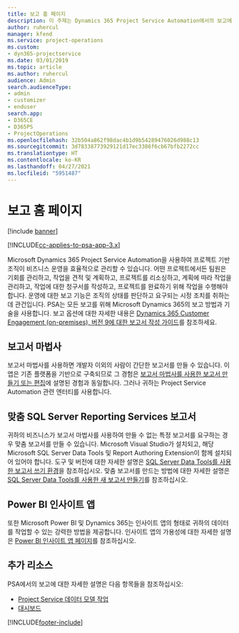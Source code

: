 ```yaml
---
title: 보고 홈 페이지
description: 이 주제는 Dynamics 365 Project Service Automation에서의 보고에 대한 정보를 제공합니다.
author: ruhercul
manager: kfend
ms.service: project-operations
ms.custom:
- dyn365-projectservice
ms.date: 03/01/2019
ms.topic: article
ms.author: ruhercul
audience: Admin
search.audienceType:
- admin
- customizer
- enduser
search.app:
- D365CE
- D365PS
- ProjectOperations
ms.openlocfilehash: 32b504a862f98dac4b1d9b54289476026d988c13
ms.sourcegitcommit: 3d78338773929121d17ec3386f6cb67bfb2272cc
ms.translationtype: HT
ms.contentlocale: ko-KR
ms.lasthandoff: 04/27/2021
ms.locfileid: "5951487"
---
```

# <a name="reporting-home-page"></a>보고 홈 페이지

[!include [banner](../includes/psa-now-project-operations.md)]

[!INCLUDE[cc-applies-to-psa-app-3.x](../includes/cc-applies-to-psa-app-3x.md)]

Microsoft Dynamics 365 Project Service Automation을 사용하여 프로젝트 기반 조직이 비즈니스 운영을 효율적으로 관리할 수 있습니다. 어떤 프로젝트에서든 팀원은 기회를 관리하고, 작업을 견적 및 계획하고, 프로젝트를 리소싱하고, 계획에 따라 작업을 관리하고, 작업에 대한 청구서를 작성하고, 프로젝트를 완료하기 위해 작업을 수행해야 합니다. 운영에 대한 보고 기능은 조직의 상태를 판단하고 요구되는 시정 조치를 취하는 데 관건입니다. PSA는 모든 보고를 위해 Microsoft Dynamics 365의 보고 방법과 기술을 사용합니다. 보고 옵션에 대한 자세한 내용은 [Dynamics 365 Customer Engagement (on-premises), 버전 9에 대한 보고서 작성 가이드](/dynamics365/customerengagement/on-premises/analytics/reporting-analytics-with-dynamics-365)를 참조하세요.

## <a name="report-wizard"></a>보고서 마법사

보고서 마법사를 사용하면 개발자 이외의 사람이 간단한 보고서를 만들 수 있습니다. 이 앱은 기존 플랫폼을 기반으로 구축되므로 그 경험은 [보고서 마법사를 사용한 보고서 만들기 또는 편집](/dynamics365/customerengagement/on-premises/basics/create-edit-copy-report-wizard)에 설명된 경험과 동일합니다. 그러나 귀하는 Project Service Automation 관련 엔터티를 사용합니다.

## <a name="custom-sql-server-reporting-services-reports"></a>맞춤 SQL Server Reporting Services 보고서

귀하의 비즈니스가 보고서 마법사를 사용하여 만들 수 없는 특정 보고서를 요구하는 경우 맞춤 보고서를 만들 수 있습니다. Microsoft Visual Studio가 설치되고, 해당 Microsoft SQL Server Data Tools 및 Report Authoring Extension이 함께 설치되어 있어야 합니다. 도구 및 버전에 대한 자세한 설명은 [SQL Server Data Tools를 사용한 보고서 쓰기 환경](/dynamics365/customerengagement/on-premises/analytics/report-writing-environment-using-sql-server-data-tools)을 참조하십시오. 맞춤 보고서를 만드는 방법에 대한 자세한 설명은 [SQL Server Data Tools를 사용한 새 보고서 만들기](/dynamics365/customerengagement/on-premises/analytics/create-a-new-report-using-sql-server-data-tools)를 참조하십시오.

## <a name="power-bi-insights-apps"></a>Power BI 인사이트 앱

또한 Microsoft Power BI 및 Dynamics 365는 인사이트 앱의 형태로 귀하의 데이터를 작업할 수 있는 강력한 방법을 제공합니다. 인사이트 앱의 가용성에 대한 자세한 설명은 [Power BI 인사이트 앱 페이지](https://powerbi.microsoft.com/power-bi-insights-apps/)를 참조하십시오.


## <a name="additional-resources"></a>추가 리소스
PSA에서의 보고에 대한 자세한 설명은 다음 항목들을 참조하십시오:

- [Project Service 데이터 모델 작업](reports-working-project-service-data-model.md)
- [대시보드](reports-dashboards.md)



[!INCLUDE[footer-include](../includes/footer-banner.md)]